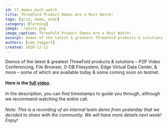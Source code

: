 ```yaml
---
id: tf_demos_much_watch
title: ThreeFold Product Demos Are a Must Watch!
tags: [grid, demo, evdc]
category: [farming]
image: ./post1.png
image_caption: ThreeFold Product Demos Are a Must Watch!
excerpt: Demos of the latest & greatest ThreeFold products & solutions – some of which are available today & some coming soon on testnet.
authors: [sam_taggart]
created: 2020-12-11
---
```


Demos of the latest & greatest ThreeFold products & solutions – P2P Video Conferencing, File Browser, 0-DB Filesystem, Edge Virtual Data Center, & more – some of which are available today & some coming soon on testnet.
<br/>
<br/>
**Here is the [full video](https://youtu.be/C7BH_o9JbW0).**
<br/>
<br/>
In the description, you can find timestamps to guide you through, although we recommend watching the entire call.
<br/>
<br/>
*Note: This is a recording of an internal team demo from yesterday that we decided to share with the community. We will have more details next week! Enjoy!*
